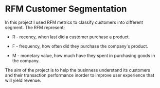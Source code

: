 # RFM Customer Segmentation
In this project I used RFM metrics to classify customers into different segment. The RFM represent;

* R - recency, when last did a customer purchase a product.

* F - frequency, how often did they purchase the company's product.

* M - monetary value, how much have they spent in purchasing goods in the company.

The aim of the project is to help the businness understand its customers and their transaction performance inorder to improve user experience that will yield revenue.

